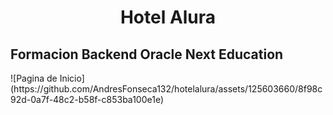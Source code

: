<h1 align="center"> Hotel Alura </h1>
<h2> Formacion Backend Oracle Next Education</h2>
![Pagina de Inicio](https://github.com/AndresFonseca132/hotelalura/assets/125603660/8f98c92d-0a7f-48c2-b58f-c853ba100e1e)
